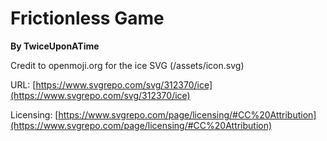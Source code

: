 # Frictionless Game
**By TwiceUponATime**

Credit to openmoji.org for the ice SVG (/assets/icon.svg)

URL: [https://www.svgrepo.com/svg/312370/ice](https://www.svgrepo.com/svg/312370/ice)

Licensing: [https://www.svgrepo.com/page/licensing/#CC%20Attribution](https://www.svgrepo.com/page/licensing/#CC%20Attribution)

